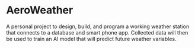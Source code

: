 # AeroWeather
A personal project to design, build, and program a working weather station that connects to a database and smart phone app. Collected data will then be used to train an AI model that will predict future weather variables.
